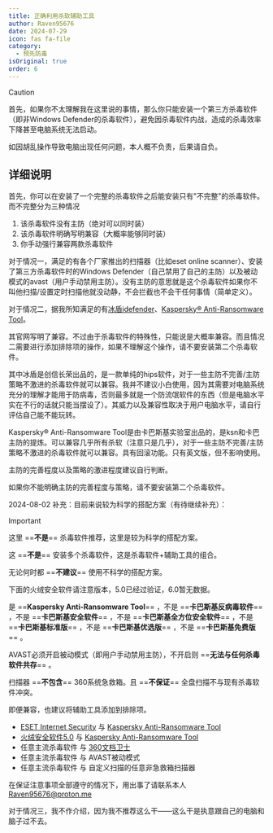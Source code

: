 ```yaml
---
title: 正确利用杀软辅助工具
author: Raven95676
date: 2024-07-29
icon: fas fa-file
category:
  - 预先防毒
isOriginal: true
order: 6
---
```

> [!caution]
> 首先，如果你不太理解我在这里说的事情，那么你只能安装一个第三方杀毒软件（即非Windows Defender的杀毒软件），避免因杀毒软件内战，造成的杀毒效率下降甚至电脑系统无法启动。
>
> 如因胡乱操作导致电脑出现任何问题，本人概不负责，后果请自负。

## 详细说明

首先，你可以在安装了一个完整的杀毒软件之后能安装只有"不完整"的杀毒软件。而不完整分为三种情况

1. 该杀毒软件没有主防（绝对可以同时装）
2. 该杀毒软件明确写明兼容（大概率能够同时装）
3. 你手动强行兼容两款杀毒软件

对于情况一，满足的有各个厂家推出的扫描器（比如eset online scanner）、安装了第三方杀毒软件时的Windows Defender（自己禁用了自己的主防）以及被动模式的avast（用户手动禁用主防）。没有主防的意思就是这个杀毒软件如果你不叫他扫描/设置定时扫描他就没动静，不会拦截也不会干任何事情（简单定义）。

对于情况二，据我所知满足的有[冰盾idefender](https://trustsing.com/idefender/)、[Kaspersky® Anti-Ransomware Tool](https://www.kaspersky.com/anti-ransomware-tool)。

其官网写明了兼容。不过由于杀毒软件的特殊性，只能说是大概率兼容。而且情况二需要进行添加排除项的操作，如果不理解这个操作，请不要安装第二个杀毒软件。

其中冰盾是创信长荣出品的，是一款单纯的hips软件，对于一些主防不完善/主防策略不激进的杀毒软件就可以兼容。我并不建议小白使用，因为其需要对电脑系统充分的理解才能用于防病毒，否则最多就是一个防流氓软件的东西（但是电脑水平实在不行的话就只能当摆设了）。其威力以及兼容性取决于用户电脑水平，请自行评估自己能不能玩转。

Kaspersky® Anti-Ransomware Tool是由卡巴斯基实验室出品的，是ksn和卡巴主防的提炼。可以兼容几乎所有杀软（注意只是几乎），对于一些主防不完善/主防策略不激进的杀毒软件就可以兼容。具有回滚功能。只有英文版，但不影响使用。

主防的完善程度以及策略的激进程度建议自行判断。

如果你不能明确主防的完善程度与策略，请不要安装第二个杀毒软件。

2024-08-02 补充：目前来说较为科学的搭配方案（有待继续补充）：

> [!important]
> 这里 ==**不是**== 杀毒软件推荐，这里是较为科学的搭配方案。
>
> 这 ==**不是**== 安装多个杀毒软件，这是杀毒软件+辅助工具的组合。
>
> 无论何时都 ==**不建议**== 使用不科学的搭配方案。
>
> 下面的火绒安全软件请注意版本，5.0已经过验证，6.0暂无数据。
>
> 是 ==**Kaspersky Anti-Ransomware Tool**== ，不是 ==**卡巴斯基反病毒软件**== ，不是 ==**卡巴斯基安全软件**== ，不是 ==**卡巴斯基全方位安全软件**== ，不是 ==**卡巴斯基标准版**== ，不是 ==**卡巴斯基优选版**== ，不是 ==**卡巴斯基免费版**== 。
>
> AVAST必须开启被动模式（即用户手动禁用主防），不开启则 ==**无法与任何杀毒软件共存**== 。
>
> 扫描器 ==**不包含**== 360系统急救箱。且 ==**不保证**== 全盘扫描不与现有杀毒软件冲突。
>
> 即便兼容，也建议将辅助工具添加到排除项。

- [ESET Internet Security](https://www.eset.com/cn/) 与 [Kaspersky Anti-Ransomware Tool](https://www.kaspersky.com/anti-ransomware-tool)
- [火绒安全软件5.0](https://www.huorong.cn/person/person5) 与 [Kaspersky Anti-Ransomware Tool](https://www.kaspersky.com/anti-ransomware-tool)
- 任意主流杀毒软件 与 [360文档卫士](https://weishi.360.cn/wendangweishi.html)
- 任意主流杀毒软件 与 AVAST被动模式
- 任意主流杀毒软件 与 自定义扫描的任意非急救箱扫描器

在保证注意事项全部遵守的情况下，用出事了请联系本人<Raven95676@proton.me>

对于情况三，我不作介绍，因为我不推荐这么干——这么干是执意跟自己的电脑和脑子过不去。
